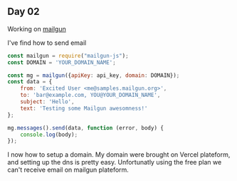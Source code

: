 ## Day 02

Working on [mailgun](https://login.mailgun.com/login/)

I've find how to send email

```javascript
const mailgun = require("mailgun-js");
const DOMAIN = 'YOUR_DOMAIN_NAME';

const mg = mailgun({apiKey: api_key, domain: DOMAIN});
const data = {
	from: 'Excited User <me@samples.mailgun.org>',
	to: 'bar@example.com, YOU@YOUR_DOMAIN_NAME',
	subject: 'Hello',
	text: 'Testing some Mailgun awesomness!'
};

mg.messages().send(data, function (error, body) {
	console.log(body);
});

```

I now how to setup a domain.
My domain were brought on Vercel plateform, and setting up the dns is pretty easy.
Unfortunatly using the free plan we can't receive email on mailgun plateform. 
